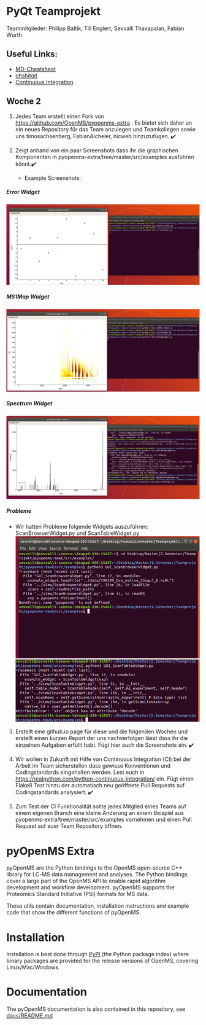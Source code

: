 # PyQt Teamprojekt

Teammitglieder:
Philipp Baltik, Till Englert, Sevvalli Thavapalan, Fabian Wurth

## Useful Links:

- [MD-Cheatsheet](https://github.com/adam-p/markdown-here/wiki/Markdown-Cheatsheet)
- [ohshitgit](ohshitgit.com)
- [Continuous Integration](https://realpython.com/python-continuous-integration/)

## Woche 2

1. Jedes Team erstellt einen Fork von https://github.com/OpenMS/pyopenms-extra . Es bietet sich daher an ein neues Repository für das Team anzulegen und Teamkollegen sowie uns timosachsenberg, FabianAicheler, nicweb hinzuzufügen. ✔️

2. Zeigt anhand von ein paar Screenshots dass ihr die graphischen Komponenten in pyopenms-extra/tree/master/src/examples ausführen könnt.✔️
   - Example Screenshots:
##### Error Widget  
![alt text](Screenshots/GUI_ErrorWidget.png "Errorwidget")

##### MS1Map Widget
![alt text](Screenshots/Gui_MS1MapWidget.png "MS1Mapwidget")

##### Spectrum Widget
![alt text](Screenshots/Gui_spectrumWidget.png "Spectrumwidget")

##### Probleme
 - Wir hatten Probleme folgende Widgets auszuführen: ScanBrowserWidget.py und ScanTableWidget.py
 ![alt text](Screenshots/ScanBrowser.png "ScanBrowser")
 ![alt text](Screenshots/ScanTable.png "ScanTable")


3. Erstellt eine github.io page für diese und die folgenden Wochen und erstellt einen kurzen Report der uns nachverfolgen lässt dass ihr die einzelnen Aufgaben erfüllt habt. Fügt hier auch die Screenshots ein. ✔️
4. Wir wollen in Zukunft mit Hilfe von Continuous Integration (CI) bei der Arbeit im Team sicherstellen dass gewisse Konventionen und Codingstandards eingehalten werden. Lest euch in https://realpython.com/python-continuous-integration/ ein. Fügt einen Flake8 Test hinzu der automatisch neu geöffnete Pull Requests auf Codingstandards analysiert. ✔️

5. Zum Test der CI Funktionalität sollte jedes Mitglied eines Teams auf einem eigenen Branch eine kleine Änderung an einem Beispiel aus pyopenms-extra/tree/master/src/examples vornehmen und einen Pull Request auf euer Team Repository öffnen.

pyOpenMS Extra
=============

pyOpenMS are the Python bindings to the OpenMS open-source C++ library for
LC-MS data management and analyses. The Python bindings cover a large part of
the OpenMS API to enable rapid algorithm development and workflow development.
pyOpenMS supports the Proteomics Standard Initiative (PSI) formats for MS data. 

These utils contain documentation, installation instructions and example code
that show the different functions of pyOpenMS.

Installation
=============

Installation is best done through [PyPI](https://pypi.python.org/pypi/pyopenms)
(the Python package index) where binary packages are provided for the release
versions of OpenMS, covering Linux/Mac/Windows.

Documentation
=============
The pyOpenMS documentation is also contained in this repository, see [docs/README.md](docs/README.md)
